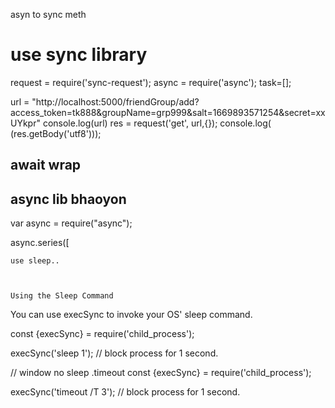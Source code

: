 asyn to sync meth

# use sync library
request = require('sync-request'); 
async = require('async');
task=[];


url = "http://localhost:5000/friendGroup/add?access_token=tk888&groupName=grp999&salt=1669893571254&secret=xxUYkpr"
console.log(url) 
res = request('get', url,{});
console.log( (res.getBody('utf8')));

## await wrap

## async lib bhaoyon
var async = require("async");

async.series([

    use sleep..



    Using the Sleep Command
You can use execSync to invoke your OS' sleep command.

const {execSync} = require('child_process');

execSync('sleep 1'); // block process for 1 second.

// window no sleep .timeout
const {execSync} = require('child_process');

execSync('timeout /T 3'); // block process for 1 second.
